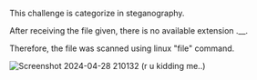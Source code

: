 This challenge is categorize in steganography.

After receiving the file given, there is no available extension .__.

Therefore, the file was scanned using linux "file" command.


![Screenshot 2024-04-28 210132](https://github.com/Cryogas/GDSC_CTF_APR_2024/assets/136941894/2845bab4-a592-4e3e-90b9-f12f8538ce4a) (r u kidding me..)

